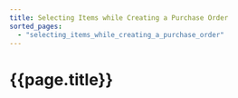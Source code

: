 ```yaml
---
title: Selecting Items while Creating a Purchase Order
sorted_pages:
  - "selecting_items_while_creating_a_purchase_order"
---
```

# {{page.title}}
